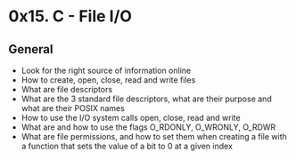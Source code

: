 # 0x15. C - File I/O 

## General
 - Look for the right source of information online
 - How to create, open, close, read and write files
 - What are file descriptors
 - What are the 3 standard file descriptors, what are their purpose and what are their POSIX names
 - How to use the I/O system calls open, close, read and write
 - What are and how to use the flags O_RDONLY, O_WRONLY, O_RDWR
 - What are file permissions, and how to set them when creating a file with a function that sets the value of a bit to 0 at a given index 
